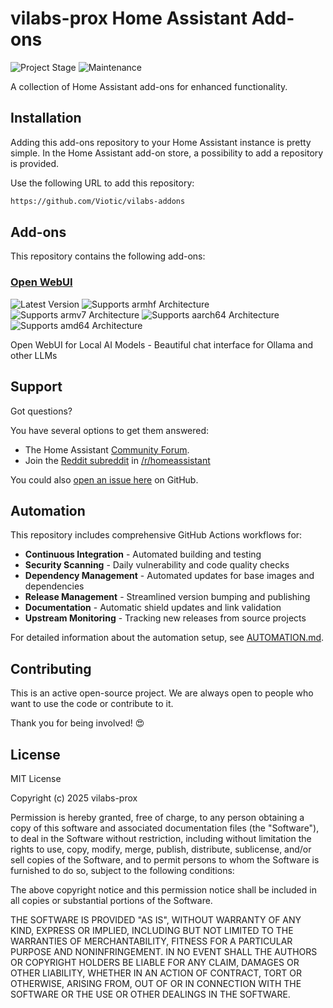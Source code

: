# vilabs-prox Home Assistant Add-ons

![Project Stage][project-stage-shield]
![Maintenance][maintenance-shield]

A collection of Home Assistant add-ons for enhanced functionality.

## Installation

Adding this add-ons repository to your Home Assistant instance is pretty simple. In the
Home Assistant add-on store, a possibility to add a repository is provided.

Use the following URL to add this repository:

```txt
https://github.com/Viotic/vilabs-addons
```

## Add-ons

This repository contains the following add-ons:

### [Open WebUI](./open-webui/README.md)

![Latest Version][openwebui-version-shield]
![Supports armhf Architecture][openwebui-armhf-shield]
![Supports armv7 Architecture][openwebui-armv7-shield]
![Supports aarch64 Architecture][openwebui-aarch64-shield]
![Supports amd64 Architecture][openwebui-amd64-shield]

Open WebUI for Local AI Models - Beautiful chat interface for Ollama and other LLMs

## Support

Got questions?

You have several options to get them answered:

- The Home Assistant [Community Forum][forum].
- Join the [Reddit subreddit][reddit] in [/r/homeassistant][reddit]

You could also [open an issue here][issue] on GitHub.

## Automation

This repository includes comprehensive GitHub Actions workflows for:

- **Continuous Integration** - Automated building and testing
- **Security Scanning** - Daily vulnerability and code quality checks
- **Dependency Management** - Automated updates for base images and dependencies
- **Release Management** - Streamlined version bumping and publishing
- **Documentation** - Automatic shield updates and link validation
- **Upstream Monitoring** - Tracking new releases from source projects

For detailed information about the automation setup, see [AUTOMATION.md](.github/AUTOMATION.md).

## Contributing

This is an active open-source project. We are always open to people who want to
use the code or contribute to it.

Thank you for being involved! 😍

## License

MIT License

Copyright (c) 2025 vilabs-prox

Permission is hereby granted, free of charge, to any person obtaining a copy
of this software and associated documentation files (the "Software"), to deal
in the Software without restriction, including without limitation the rights
to use, copy, modify, merge, publish, distribute, sublicense, and/or sell
copies of the Software, and to permit persons to whom the Software is
furnished to do so, subject to the following conditions:

The above copyright notice and this permission notice shall be included in all
copies or substantial portions of the Software.

THE SOFTWARE IS PROVIDED "AS IS", WITHOUT WARRANTY OF ANY KIND, EXPRESS OR
IMPLIED, INCLUDING BUT NOT LIMITED TO THE WARRANTIES OF MERCHANTABILITY,
FITNESS FOR A PARTICULAR PURPOSE AND NONINFRINGEMENT. IN NO EVENT SHALL THE
AUTHORS OR COPYRIGHT HOLDERS BE LIABLE FOR ANY CLAIM, DAMAGES OR OTHER
LIABILITY, WHETHER IN AN ACTION OF CONTRACT, TORT OR OTHERWISE, ARISING FROM,
OUT OF OR IN CONNECTION WITH THE SOFTWARE OR THE USE OR OTHER DEALINGS IN THE
SOFTWARE.

[forum]: https://community.home-assistant.io
[issue]: https://github.com/Viotic/vilabs-addons/issues
[reddit]: https://reddit.com/r/homeassistant
[maintenance-shield]: https://img.shields.io/maintenance/yes/2025.svg
[project-stage-shield]: https://img.shields.io/badge/project%20stage-experimental-yellow.svg
[openwebui-aarch64-shield]: https://img.shields.io/badge/aarch64-yes-green.svg
[openwebui-amd64-shield]: https://img.shields.io/badge/amd64-yes-green.svg
[openwebui-armhf-shield]: https://img.shields.io/badge/armhf-no-red.svg
[openwebui-armv7-shield]: https://img.shields.io/badge/armv7-yes-green.svg
[openwebui-version-shield]: https://img.shields.io/badge/version-1.0.0-blue.svg
